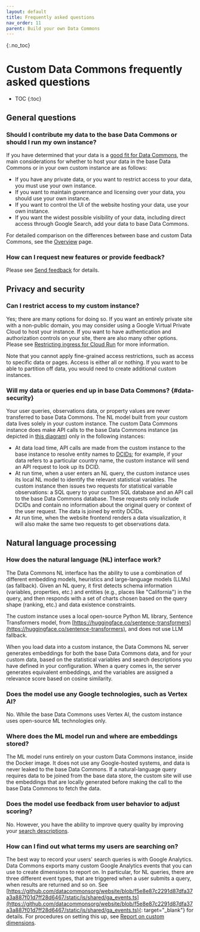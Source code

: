 ```yaml
---
layout: default
title: Frequently asked questions
nav_order: 11
parent: Build your own Data Commons
---
```


{:.no_toc}
# Custom Data Commons frequently asked questions

* TOC
{:toc}

## General questions

### Should I contribute my data to the base Data Commons or should I run my own instance?

If you have determined that your data is a [good fit for Data Commons](https://datacommons.org/faq.html#fit), the main considerations for whether to host your data in the base Data Commons or in your own custom instance are as follows:
- If you have any private data, or you want to restrict access to your data, you must use your own instance.
- If you want to maintain governance and licensing over your data, you should use your own instance.
- If you want to control the UI of the website hosting your data, use your own instance.
- If you want the widest possible visibility of your data, including direct access through Google Search, add your data to base Data Commons.

For detailed comparison on the differences between base and custom Data Commons, see the [Overview](/custom_dc/index.html#comparison) page.

### How can I request new features or provide feedback?

Please see [Send feedback](/custom_dc/index.html#feedback) for details.

## Privacy and security

### Can I restrict access to my custom instance?

Yes; there are many options for doing so. If you want an entirely private site with a non-public domain, you may consider using a Google Virtual Private Cloud to host your instance. If you want to have authentication and authorization controls on your site, there are also many other options. Please see [Restricting ingress for Cloud Run](https://cloud.google.com/run/docs/securing/ingress) for more information. 

Note that you cannot apply fine-grained access restrictions, such as access to specific data or pages. Access is either all or nothing. If you want to be able to partition off data, you would need to create additional custom instances.

### Will my data or queries end up in base Data Commons? {#data-security}

Your user queries, observations data, or property values are never transferred to base Data Commons. The NL model built from your custom data lives solely in your custom instance. The custom Data Commons instance does make API calls to the base Data Commons instance (as depicted in [this diagram](/custom_dc/index.html#system-overview)) only in the following instances:
- At data load time, API calls are made from the custom instance to the base instance to resolve entity names to [DCIDs](/glossary.html#dcid); for example, if your data refers to a particular country name, the custom instance will send an API request to look up its DCID. 
- At run time, when a user enters an NL query, the custom instance uses its local NL model to identify the relevant statistical variables. The custom instance then issues two requests for statistical variable observations: a SQL query to your custom SQL database and an API call to the base Data Commons database. These requests only include DCIDs and contain no information about the original query or context of the user request. The data is joined by entity DCIDs.
- At run time, when the website frontend renders a data visualization, it will also make the same two requests to get observations data. 

## Natural language processing

### How does the natural language (NL) interface work?

The Data Commons NL interface has the ability to use a combination of different embedding models, heuristics and large-language models (LLMs) (as fallback). Given an NL query, it first detects schema information (variables, properties, etc.) and entities (e.g., places like "California") in the query, and then responds with a set of charts chosen based on the query shape (ranking, etc.) and data existence constraints.

The custom instance uses a local open-source Python ML library, Sentence Transformers model, from [https://huggingface.co/sentence-transformers](https://huggingface.co/sentence-transformers), and does not use LLM fallback.

When you load data into a custom instance, the Data Commons NL server generates embeddings for both the base Data Commons data, and for your custom data, based on the statistical variables and search descriptions you have defined in your configuration. When a query comes in, the server generates equivalent embeddings, and the variables are assigned a relevance score based on cosine similarity.

### Does the model use any Google technologies, such as Vertex AI?

No. While the base Data Commons uses Vertex AI, the custom instance uses open-source ML technologies only.

### Where does the ML model run and where are embeddings stored?

The ML model runs entirely on your custom Data Commons instance, inside the Docker image. It does not use any Google-hosted systems, and data is never leaked to the base Data Commons. If a natural-language query requires data to be joined from the base data store, the custom site will use the embeddings that are locally generated before making the call to the base Data Commons to fetch the data.

### Does the model use feedback from user behavior to adjust scoring?

No. However, you have the ability to improve query quality by improving your [search descriptions](/custom_dc/custom_data.html#varparams).

### How can I find out what terms my users are searching on?

The best way to record your users' search queries is with Google Analytics. Data Commons exports many custom Google Analytics events that you can use to create dimensions to report on. In particular, for NL queries, there are three different event types, that are triggered when a user submits a query, when results are returned and so on. See [https://github.com/datacommonsorg/website/blob/f5e8e87c2291d87dfa37a3a887f01d7ff28d6467/static/js/shared/ga_events.ts](https://github.com/datacommonsorg/website/blob/f5e8e87c2291d87dfa37a3a887f01d7ff28d6467/static/js/shared/ga_events.ts){: target="_blank"} for details. For procedures on setting this up, see [Report on custom dimensions](/custom_dc/launch_cloud.html#custom-dimensions).

